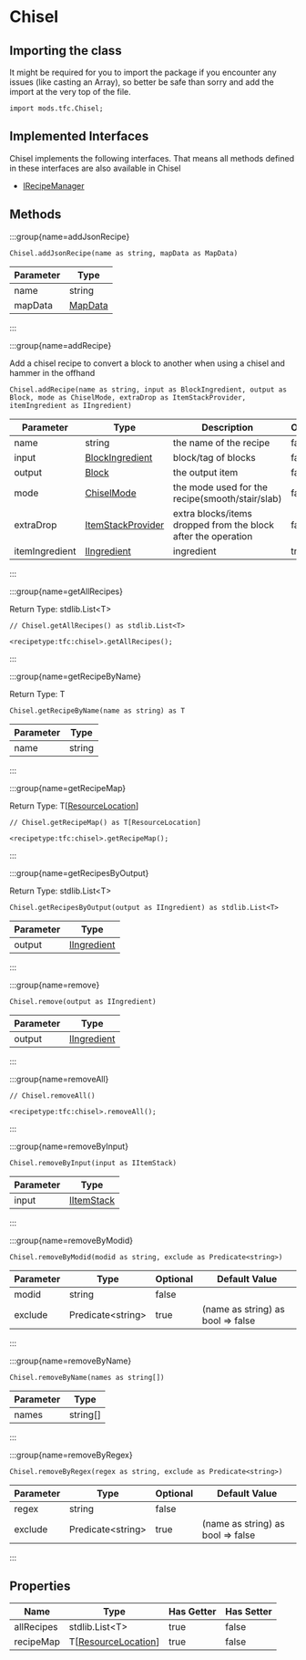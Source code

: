 # Chisel

## Importing the class

It might be required for you to import the package if you encounter any issues (like casting an Array), so better be safe than sorry and add the import at the very top of the file.
```zenscript
import mods.tfc.Chisel;
```


## Implemented Interfaces
Chisel implements the following interfaces. That means all methods defined in these interfaces are also available in Chisel

- [IRecipeManager](/vanilla/api/recipe/manager/IRecipeManager)

## Methods

:::group{name=addJsonRecipe}

```zenscript
Chisel.addJsonRecipe(name as string, mapData as MapData)
```

| Parameter |                 Type                 |
|-----------|--------------------------------------|
| name      | string                               |
| mapData   | [MapData](/vanilla/api/data/MapData) |


:::

:::group{name=addRecipe}

Add a chisel recipe to convert a block to another when using a chisel and hammer in the offhand

```zenscript
Chisel.addRecipe(name as string, input as BlockIngredient, output as Block, mode as ChiselMode, extraDrop as ItemStackProvider, itemIngredient as IIngredient)
```

|   Parameter    |                            Type                             |                          Description                          | Optional |
|----------------|-------------------------------------------------------------|---------------------------------------------------------------|----------|
| name           | string                                                      | the name of the recipe                                        | false    |
| input          | [BlockIngredient](/mods/TFCTweaker/api/BlockIngredient)     | block/tag of blocks                                           | false    |
| output         | [Block](/vanilla/api/block/Block)                           | the output item                                               | false    |
| mode           | [ChiselMode](/mods/TFCTweaker/Api/Expansion/ChiselMode)     | the mode used for the recipe(smooth/stair/slab)               | false    |
| extraDrop      | [ItemStackProvider](/mods/TFCTweaker/Api/ItemStackProvider) | extra blocks/items dropped from the block after the operation | false    |
| itemIngredient | [IIngredient](/vanilla/api/ingredient/IIngredient)          | ingredient                                                    | true     |


:::

:::group{name=getAllRecipes}

Return Type: stdlib.List&lt;T&gt;

```zenscript
// Chisel.getAllRecipes() as stdlib.List<T>

<recipetype:tfc:chisel>.getAllRecipes();
```

:::

:::group{name=getRecipeByName}

Return Type: T

```zenscript
Chisel.getRecipeByName(name as string) as T
```

| Parameter |  Type  |
|-----------|--------|
| name      | string |


:::

:::group{name=getRecipeMap}

Return Type: T[[ResourceLocation](/vanilla/api/resource/ResourceLocation)]

```zenscript
// Chisel.getRecipeMap() as T[ResourceLocation]

<recipetype:tfc:chisel>.getRecipeMap();
```

:::

:::group{name=getRecipesByOutput}

Return Type: stdlib.List&lt;T&gt;

```zenscript
Chisel.getRecipesByOutput(output as IIngredient) as stdlib.List<T>
```

| Parameter |                        Type                        |
|-----------|----------------------------------------------------|
| output    | [IIngredient](/vanilla/api/ingredient/IIngredient) |


:::

:::group{name=remove}

```zenscript
Chisel.remove(output as IIngredient)
```

| Parameter |                        Type                        |
|-----------|----------------------------------------------------|
| output    | [IIngredient](/vanilla/api/ingredient/IIngredient) |


:::

:::group{name=removeAll}

```zenscript
// Chisel.removeAll()

<recipetype:tfc:chisel>.removeAll();
```

:::

:::group{name=removeByInput}

```zenscript
Chisel.removeByInput(input as IItemStack)
```

| Parameter |                    Type                    |
|-----------|--------------------------------------------|
| input     | [IItemStack](/vanilla/api/item/IItemStack) |


:::

:::group{name=removeByModid}

```zenscript
Chisel.removeByModid(modid as string, exclude as Predicate<string>)
```

| Parameter |          Type           | Optional |           Default Value           |
|-----------|-------------------------|----------|-----------------------------------|
| modid     | string                  | false    |                                   |
| exclude   | Predicate&lt;string&gt; | true     | (name as string) as bool => false |


:::

:::group{name=removeByName}

```zenscript
Chisel.removeByName(names as string[])
```

| Parameter |   Type   |
|-----------|----------|
| names     | string[] |


:::

:::group{name=removeByRegex}

```zenscript
Chisel.removeByRegex(regex as string, exclude as Predicate<string>)
```

| Parameter |          Type           | Optional |           Default Value           |
|-----------|-------------------------|----------|-----------------------------------|
| regex     | string                  | false    |                                   |
| exclude   | Predicate&lt;string&gt; | true     | (name as string) as bool => false |


:::


## Properties

|    Name    |                             Type                              | Has Getter | Has Setter |
|------------|---------------------------------------------------------------|------------|------------|
| allRecipes | stdlib.List&lt;T&gt;                                          | true       | false      |
| recipeMap  | T[[ResourceLocation](/vanilla/api/resource/ResourceLocation)] | true       | false      |

